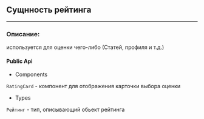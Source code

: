 ## Сущнность рейтинга

_____

### Описание: 
используется для оценки чего-либо (Статей, профиля и т.д.)

#### Public Api 

- Components

 `RatingCard` - компонент для отображения карточки выбора оценки 
 
- Types 

`Рейтинг` - тип, описывающий обьект рейтинга





